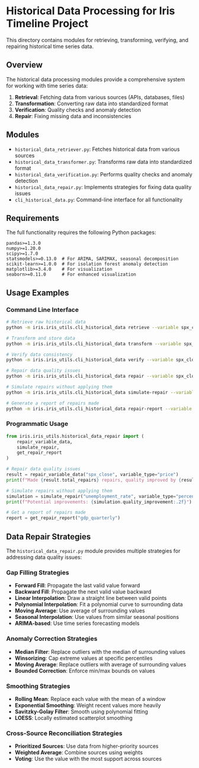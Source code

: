 # Historical Data Processing for Iris Timeline Project

This directory contains modules for retrieving, transforming, verifying, and repairing historical time series data.

## Overview

The historical data processing modules provide a comprehensive system for working with time series data:

1. **Retrieval**: Fetching data from various sources (APIs, databases, files)
2. **Transformation**: Converting raw data into standardized format
3. **Verification**: Quality checks and anomaly detection
4. **Repair**: Fixing missing data and inconsistencies

## Modules

- `historical_data_retriever.py`: Fetches historical data from various sources
- `historical_data_transformer.py`: Transforms raw data into standardized format
- `historical_data_verification.py`: Performs quality checks and anomaly detection
- `historical_data_repair.py`: Implements strategies for fixing data quality issues
- `cli_historical_data.py`: Command-line interface for all functionality

## Requirements

The full functionality requires the following Python packages:

```
pandas>=1.3.0
numpy>=1.20.0
scipy>=1.7.0
statsmodels>=0.13.0  # For ARIMA, SARIMAX, seasonal decomposition
scikit-learn>=1.0.0  # For isolation forest anomaly detection
matplotlib>=3.4.0    # For visualization
seaborn>=0.11.0      # For enhanced visualization
```

## Usage Examples

### Command Line Interface

```bash
# Retrieve raw historical data
python -m iris.iris_utils.cli_historical_data retrieve --variable spx_close

# Transform and store data
python -m iris.iris_utils.cli_historical_data transform --variable spx_close

# Verify data consistency
python -m iris.iris_utils.cli_historical_data verify --variable spx_close

# Repair data quality issues
python -m iris.iris_utils.cli_historical_data repair --variable spx_close

# Simulate repairs without applying them
python -m iris.iris_utils.cli_historical_data simulate-repair --variable spx_close

# Generate a report of repairs made
python -m iris.iris_utils.cli_historical_data repair-report --variable spx_close
```

### Programmatic Usage

```python
from iris.iris_utils.historical_data_repair import (
    repair_variable_data,
    simulate_repair,
    get_repair_report
)

# Repair data quality issues
result = repair_variable_data("spx_close", variable_type="price")
print(f"Made {result.total_repairs} repairs, quality improved by {result.quality_improvement:.2f}")

# Simulate repairs without applying them
simulation = simulate_repair("unemployment_rate", variable_type="percentage")
print(f"Potential improvements: {simulation.quality_improvement:.2f}")

# Get a report of repairs made
report = get_repair_report("gdp_quarterly")
```

## Data Repair Strategies

The `historical_data_repair.py` module provides multiple strategies for addressing data quality issues:

### Gap Filling Strategies

- **Forward Fill**: Propagate the last valid value forward
- **Backward Fill**: Propagate the next valid value backward
- **Linear Interpolation**: Draw a straight line between valid points
- **Polynomial Interpolation**: Fit a polynomial curve to surrounding data
- **Moving Average**: Use average of surrounding values
- **Seasonal Interpolation**: Use values from similar seasonal positions
- **ARIMA-based**: Use time series forecasting models

### Anomaly Correction Strategies

- **Median Filter**: Replace outliers with the median of surrounding values
- **Winsorizing**: Cap extreme values at specific percentiles
- **Moving Average**: Replace outliers with average of surrounding values
- **Bounded Correction**: Enforce min/max bounds on values

### Smoothing Strategies

- **Rolling Mean**: Replace each value with the mean of a window
- **Exponential Smoothing**: Weight recent values more heavily
- **Savitzky-Golay Filter**: Smooth using polynomial fitting
- **LOESS**: Locally estimated scatterplot smoothing

### Cross-Source Reconciliation Strategies

- **Prioritized Sources**: Use data from higher-priority sources
- **Weighted Average**: Combine sources using weights
- **Voting**: Use the value with the most support across sources